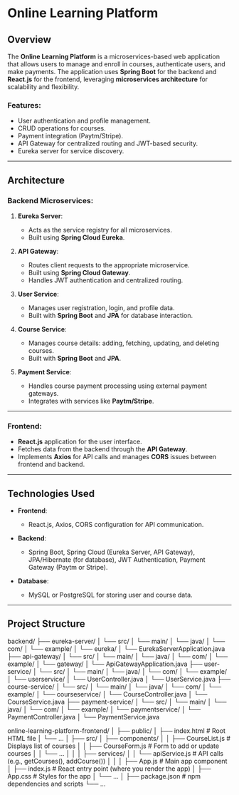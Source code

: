 # Online Learning Platform

## Overview

The **Online Learning Platform** is a microservices-based web application that allows users to manage and enroll in courses, authenticate users, and make payments. The application uses **Spring Boot** for the backend and **React.js** for the frontend, leveraging **microservices architecture** for scalability and flexibility.

### Features:
- User authentication and profile management.
- CRUD operations for courses.
- Payment integration (Paytm/Stripe).
- API Gateway for centralized routing and JWT-based security.
- Eureka server for service discovery.
  
---

## Architecture

### Backend Microservices:

1. **Eureka Server**:
   - Acts as the service registry for all microservices.
   - Built using **Spring Cloud Eureka**.

2. **API Gateway**:
   - Routes client requests to the appropriate microservice.
   - Built using **Spring Cloud Gateway**.
   - Handles JWT authentication and centralized routing.

3. **User Service**:
   - Manages user registration, login, and profile data.
   - Built with **Spring Boot** and **JPA** for database interaction.
   
4. **Course Service**:
   - Manages course details: adding, fetching, updating, and deleting courses.
   - Built with **Spring Boot** and **JPA**.

5. **Payment Service**:
   - Handles course payment processing using external payment gateways.
   - Integrates with services like **Paytm/Stripe**.

---

### Frontend:

- **React.js** application for the user interface.
- Fetches data from the backend through the **API Gateway**.
- Implements **Axios** for API calls and manages **CORS** issues between frontend and backend.

---

## Technologies Used

- **Frontend**: 
  - React.js, Axios, CORS configuration for API communication.
  
- **Backend**:
  - Spring Boot, Spring Cloud (Eureka Server, API Gateway), JPA/Hibernate (for database), JWT Authentication, Payment Gateway (Paytm or Stripe).
  
- **Database**: 
  - MySQL or PostgreSQL for storing user and course data.

---

## Project Structure

backend/
  ├── eureka-server/
  │   └── src/
  │       └── main/
  │           └── java/
  │               └── com/
  │                   └── example/
  │                       └── eureka/
  │                           └── EurekaServerApplication.java
  ├── api-gateway/
  │   └── src/
  │       └── main/
  │           └── java/
  │               └── com/
  │                   └── example/
  │                       └── gateway/
  │                           └── ApiGatewayApplication.java
  ├── user-service/
  │   └── src/
  │       └── main/
  │           └── java/
  │               └── com/
  │                   └── example/
  │                       └── userservice/
  │                           └── UserController.java
  │                           └── UserService.java
  ├── course-service/
  │   └── src/
  │       └── main/
  │           └── java/
  │               └── com/
  │                   └── example/
  │                       └── courseservice/
  │                           └── CourseController.java
  │                           └── CourseService.java
  ├── payment-service/
  │   └── src/
  │       └── main/
  │           └── java/
  │               └── com/
  │                   └── example/
  │                       └── paymentservice/
  │                           └── PaymentController.java
  │                           └── PaymentService.java
 

online-learning-platform-frontend/
│
├── public/
│   ├── index.html                # Root HTML file
│   └── ...
│
├── src/
│   ├── components/
│   │   ├── CourseList.js         # Displays list of courses
│   │   ├── CourseForm.js         # Form to add or update courses
│   │   └── ...
│   │
│   ├── services/
│   │   └── apiService.js         # API calls (e.g., getCourses(), addCourse())
│   │
│   ├── App.js                    # Main app component
│   ├── index.js                  # React entry point (where you render the app)
│   ├── App.css                   # Styles for the app
│   └── ...
│
├── package.json                  # npm dependencies and scripts
└── ...